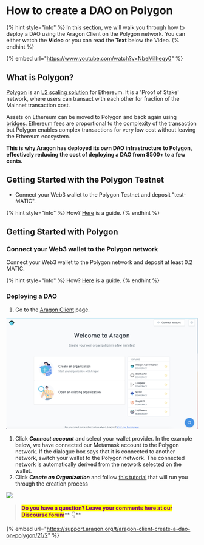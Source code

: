 # How to create a DAO on Polygon

{% hint style="info" %}
In this section, we will walk you through how to deploy a DAO using the Aragon Client on the Polygon network. You can either watch the **Video** or you can read the **Text** below the Video.
{% endhint %}

{% embed url="https://www.youtube.com/watch?v=NbeMilheqy0" %}

## What is Polygon?

[Polygon](https://polygon.technology) is an [L2 scaling solution](https://ethereum.org/en/developers/docs/scaling/layer-2-rollups/) for Ethereum. It is a 'Proof of Stake' network, where users can transact with each other for fraction of the Mainnet transaction cost.

Assets on Ethereum can be moved to Polygon and back again using [bridges](https://support.opensea.io/hc/en-us/articles/1500012881642-How-do-I-transfer-ETH-from-Ethereum-to-Polygon-). Ethereum fees are proportional to the complexity of the transaction but Polygon enables complex transactions for very low cost without leaving the Ethereum ecosystem.

**This is why Aragon has deployed its own DAO infrastructure to Polygon, effectively reducing the cost of deploying a DAO from $500+ to a few cents.**

## Getting Started with the Polygon Testnet

* Connect your Web3 wallet to the Polygon Testnet and deposit "test-MATIC".

{% hint style="info" %}
How? [Here](../set-up-metamask/getting-started-with-mumbai-testnet.md) is a guide.
{% endhint %}

## Getting Started with Polygon

### **Connect your Web3 wallet to the Polygon network**

Connect your Web3 wallet to the Polygon network and deposit at least 0.2 MATIC.

{% hint style="info" %}
How? [Here](../set-up-metamask/getting-started-with-polygon.md) is a guide.
{% endhint %}

### Deploying a DAO

1. Go to the [Aragon Client](https://client.aragon.org/#/) page.

![](<../../.gitbook/assets/file-WwpvtTSvLt (1) (1).png>)

1. Click _**Connect account**_ and select your wallet provider. In the example below, we have connected our Metamask account to the Polygon network. If the dialogue box says that it is connected to another network, switch your wallet to the Polygon network. The connected network is automatically derived from the network selected on the wallet.
2. Click _**Create an Organization**_ and follow [this tutorial](how-to-create-a-dao-using-aragon-client/) that will run you through the creation process

![](https://d33v4339jhl8k0.cloudfront.net/docs/assets/5c98a4fe0428633d2cf3fcf7/images/6139f3ebd3b029285070f569/file-MSqrvMAds0.png)

> <mark style="color:purple;">**Do you have a question? Leave your comments here at our Discourse forum**</mark>** 👇**

{% embed url="https://support.aragon.org/t/aragon-client-create-a-dao-on-polygon/21/2" %}
